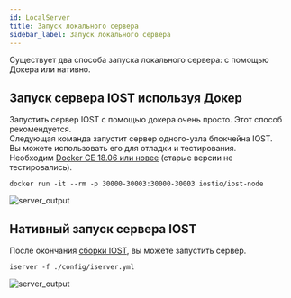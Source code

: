 ```yaml
---
id: LocalServer
title: Запуск локального сервера
sidebar_label: Запуск локального сервера
---
```

Существует два способа запуска локального сервера: с помощью Докера или нативно.

## Запуск сервера IOST используя Докер
Запустить сервер IOST с помощью докера очень просто. Этот способ рекомендуется.    
Следующая команда запустит сервер одного-узла блокчейна IOST.   
Вы можете использовать его для отладки и тестирования.  
Необходим [Docker CE 18.06 или новее](https://docs.docker.com/install) (старые версии не тестировались).

```
docker run -it --rm -p 30000-30003:30000-30003 iostio/iost-node
```
![server_output](assets/5-lucky-bet/Lucky-Bet-Operation/server_output.png)

## Нативный запуск сервера IOST

После окончания [сборки IOST](4-running-iost-node/Building-IOST.md), вы можете запустить сервер.
```
iserver -f ./config/iserver.yml
```
![server_output](assets/5-lucky-bet/Lucky-Bet-Operation/server_output.png)
